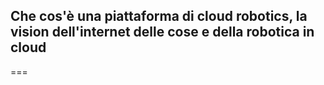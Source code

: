 ## Che cos'è una piattaforma di cloud robotics, la vision dell'internet delle cose e della robotica in cloud
===
